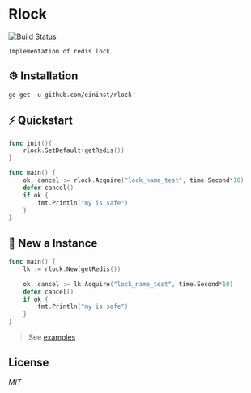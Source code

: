 # Rlock

[![Build Status](https://travis-ci.org/ivpusic/grpool.svg?branch=master)](https://github.com/infinitasx/easi-go-aws)

`Implementation of redis lock`

## ⚙️ Installation

```text
go get -u github.com/eininst/rlock
```

## ⚡ Quickstart

```go
func init(){
    rlock.SetDefault(getRedis())
}

func main() {
    ok, cancel := rlock.Acquire("lock_name_test", time.Second*10)
    defer cancel()
    if ok {
        fmt.Println("my is safe")
    }
}
```

## 👀 New a Instance

```go
func main() {
    lk := rlock.New(getRedis())
    
    ok, cancel := lk.Acquire("lock_name_test", time.Second*10)
    defer cancel()
    if ok {
        fmt.Println("my is safe")
    }
}
```

> See [examples](/examples)

## License

*MIT*